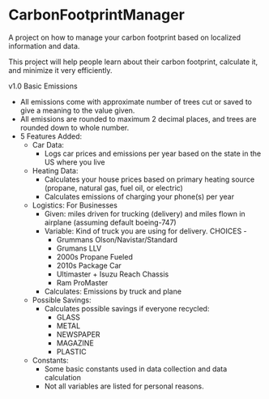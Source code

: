 # CarbonFootprintManager
A project on how to manage your carbon footprint based on localized information and data.

This project will help people learn about their carbon footprint, calculate it, and minimize it very efficiently.

v1.0 Basic Emissions
- All emissions come with approximate number of trees cut or saved to give a meaning to the value given.
- All emissions are rounded to maximum 2 decimal places, and trees are rounded down to whole number.
- 5 Features Added:
  - Car Data: 
    - Logs car prices and emissions per year based on the state in the US where you live
  - Heating Data: 
    - Calculates your house prices based on primary heating source (propane, natural gas, fuel oil, or electric)
    - Calculates emissions of charging your phone(s) per year
  - Logistics: For Businesses
    - Given: miles driven for trucking (delivery) and miles flown in airplane (assuming default boeing-747)
    - Variable: Kind of truck you are using for delivery. CHOICES - 
      - Grummans Olson/Navistar/Standard
      - Grumans LLV
      - 2000s Propane Fueled
      - 2010s Package Car
      - Ultimaster + Isuzu Reach Chassis
      - Ram ProMaster
    - Calculates: Emissions by truck and plane
  - Possible Savings:
    - Calculates possible savings if everyone recycled:
      - GLASS
      - METAL
      - NEWSPAPER
      - MAGAZINE
      - PLASTIC
  - Constants:
    -  Some basic constants used in data collection and data calculation
    -  Not all variables are listed for personal reasons.
